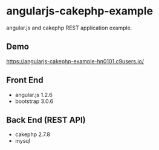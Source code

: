 # angularjs-cakephp-example

angular.js and cakephp REST application example.

## Demo
https://angularjs-cakephp-example-hn0101.c9users.io/

## Front End
- angular.js 1.2.6
- bootstrap 3.0.6

## Back End (REST API)
- cakephp 2.7.8
- mysql
